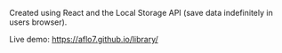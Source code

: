 Created using React and the Local Storage API (save data indefinitely in users browser).

Live demo: https://aflo7.github.io/library/

